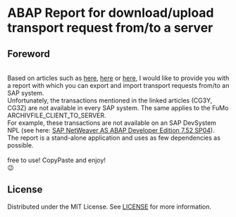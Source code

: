 
# ABAP Report for download/upload transport request from/to a server

## Foreword
\
Based on articles such as [here](https://community.sap.com/t5/enterprise-resource-planning-blogs-by-members/how-to-download-upload-transport-request-from-to-a-server/ba-p/13271226), [here](https://community.sap.com/t5/devops-and-system-administration-blogs/upload-a-sap-transport-request-made-easy/ba-p/13405416) or [here](https://community.sap.com/t5/technology-blogs-by-members/upload-transport-files-from-sap/ba-p/13580710), I would like to provide you with a report with which you can export and import transport requests from/to an SAP system.\
Unfortunately, the transactions mentioned in the linked articles (CG3Y, CG3Z) are not available in every SAP system. The same applies to the FuMo ARCHIVFILE_CLIENT_TO_SERVER.\
For example, these transactions are not available on an SAP DevSystem NPL (see here: [SAP NetWeaver AS ABAP Developer Edition 7.52 SP04](https://developers.sap.com/trials-downloads.html?search=abap)).
\
The report is a stand-alone application and uses as few dependencies as possible.\
\
free to use! CopyPaste and enjoy!\
😉

## License
Distributed under the MIT License. See [LICENSE](LICENSE) for more information.


